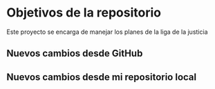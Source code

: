 # Objetivos de la repositorio

Este proyecto se encarga de manejar los planes de la liga de la justicia

## Nuevos cambios desde GitHub
## Nuevos cambios desde mi repositorio local
